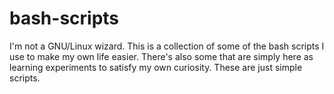 # bash-scripts

I'm not a GNU/Linux wizard. This is a collection of some of the bash scripts I use to make my own life easier. There's also some that are simply here as learning experiments to satisfy my own curiosity. These are just simple scripts. 
